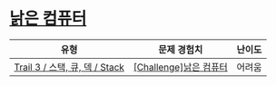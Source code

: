 # [낡은 컴퓨터](https://en.codetree.ai/trails/complete/curated-cards/challenge-stack-old)

|유형|문제 경험치|난이도|
|---|---|---|
|[Trail 3 / 스택, 큐, 덱 / Stack](https://www.codetree.ai/trail-info/novice-high/)|[[Challenge]낡은 컴퓨터](https://www.codetree.ai/trails/complete/curated-cards/challenge-stack-old/)|어려움|

